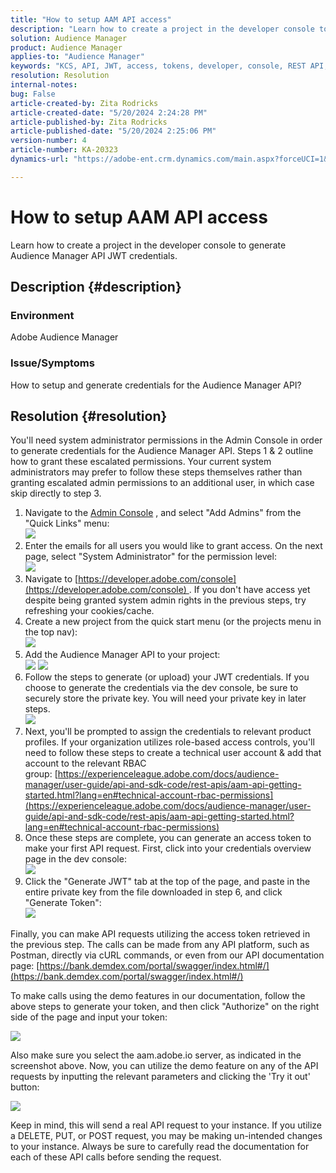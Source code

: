 ```yaml
---
title: "How to setup AAM API access"
description: "Learn how to create a project in the developer console to generate Audience Manager API JWT credentials."
solution: Audience Manager
product: Audience Manager
applies-to: "Audience Manager"
keywords: "KCS, API, JWT, access, tokens, developer, console, REST API, REST"
resolution: Resolution
internal-notes: 
bug: False
article-created-by: Zita Rodricks
article-created-date: "5/20/2024 2:24:28 PM"
article-published-by: Zita Rodricks
article-published-date: "5/20/2024 2:25:06 PM"
version-number: 4
article-number: KA-20323
dynamics-url: "https://adobe-ent.crm.dynamics.com/main.aspx?forceUCI=1&pagetype=entityrecord&etn=knowledgearticle&id=16de6aa6-b416-ef11-9f8a-6045bd026dc7"

---
```

# How to setup AAM API access


Learn how to create a project in the developer console to generate Audience Manager API JWT credentials.

## Description {#description}


### Environment

Adobe Audience Manager

### Issue/Symptoms

How to setup and generate credentials for the Audience Manager API?


## Resolution {#resolution}


You'll need system administrator permissions in the Admin Console in order to generate credentials for the Audience Manager API. Steps 1 & 2 outline how to grant these escalated permissions. Your current system administrators may prefer to follow these steps themselves rather than granting escalated admin permissions to an additional user, in which case skip directly to step 3.

1. Navigate to the [Admin Console](https://adminconsole.adobe.com/) , and select "Add Admins" from the "Quick Links" menu:<br>    ![](assets/27c759f0-4418-ed11-b83e-0022480868ff.png)
2. Enter the emails for all users you would like to grant access. On the next page, select "System Administrator" for the permission level:<br>    ![](assets/4eaf764b-4518-ed11-b83e-0022480868ff.png)
3. Navigate to [https://developer.adobe.com/console](https://developer.adobe.com/console) . If you don't have access yet despite being granted system admin rights in the previous steps, try refreshing your cookies/cache.
4. Create a new project from the quick start menu (or the projects menu in the top nav):<br>    ![](assets/363a9d79-1418-ed11-b83e-0022480868ff.png)
5. Add the Audience Manager API to your project:<br>    ![](assets/a06e1ebd-1418-ed11-b83e-0022480868ff.png)
    ![](assets/26768505-1518-ed11-b83e-0022480868ff.png)
6. Follow the steps to generate (or upload) your JWT credentials. If you choose to generate the credentials via the dev console, be sure to securely store the private key. You will need your private key in later steps.<br>    ![](assets/d7e73a64-1518-ed11-b83e-0022480868ff.png)
7. Next, you'll be prompted to assign the credentials to relevant product profiles. If your organization utilizes role-based access controls, you'll need to follow these steps to create a technical user account & add that account to the relevant RBAC group: [https://experienceleague.adobe.com/docs/audience-manager/user-guide/api-and-sdk-code/rest-apis/aam-api-getting-started.html?lang=en#technical-account-rbac-permissions](https://experienceleague.adobe.com/docs/audience-manager/user-guide/api-and-sdk-code/rest-apis/aam-api-getting-started.html?lang=en#technical-account-rbac-permissions)
8. Once these steps are complete, you can generate an access token to make your first API request. First, click into your credentials overview page in the dev console:<br>    ![](assets/f9ef434b-ef22-ed11-b83e-0022480868ff.png)
9. Click the "Generate JWT" tab at the top of the page, and paste in the entire private key from the file downloaded in step 6, and click "Generate Token":<br>    ![](assets/54d65c8d-ef22-ed11-b83e-0022480868ff.png)


Finally, you can make API requests utilizing the access token retrieved in the previous step. The calls can be made from any API platform, such as Postman, directly via cURL commands, or even from our API documentation page: [https://bank.demdex.com/portal/swagger/index.html#/](https://bank.demdex.com/portal/swagger/index.html#/)

To make calls using the demo features in our documentation, follow the above steps to generate your token, and then click "Authorize" on the right side of the page and input your token:

![](assets/ba540b4f-f022-ed11-b83e-0022480868ff.png)

Also make sure you select the aam.adobe.io server, as indicated in the screenshot above. Now, you can utilize the demo feature on any of the API requests by inputting the relevant parameters and clicking the 'Try it out' button:

![](assets/0ef8197f-f022-ed11-b83e-0022480868ff.png)

Keep in mind, this will send a real API request to your instance. If you utilize a DELETE, PUT, or POST request, you may be making un-intended changes to your instance. Always be sure to carefully read the documentation for each of these API calls before sending the request.
